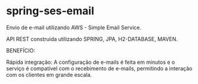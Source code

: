 # spring-ses-email

Envio de e-mail utilizando AWS - Simple Email Service.

API REST construida utilizando SPRING, JPA, H2-DATABASE, MAVEN.

BENEFÍCIO:

Rápida integração: A configuração de e-mails é feita em minutos e o serviço é compatível com o recebimento de e-mails, permitindo a interação com os clientes em grande escala.
